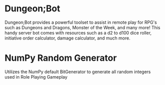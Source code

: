 # Dungeon;Bot
Dungeon;Bot provides a powerful toolset to assist in remote play for RPG's such as Dungeons and Dragons, Monster of the Week, and many more! This handy server bot comes with resources such as a d2 to d100 dice roller, initiative order calculator, damage calculator, and much more.

# NumPy Random Generator
Utilizes the NumPy default BitGenerator to generate all random integers used in Role Playing Gameplay
